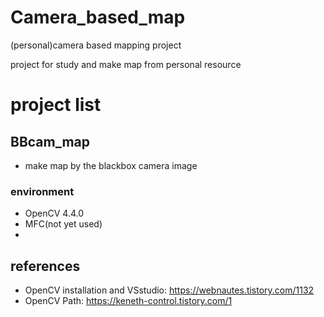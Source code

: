 # Camera_based_map
 (personal)camera based mapping project

project for study and make map from personal resource

# project list
## BBcam_map
* make map by the blackbox camera image
### environment
* OpenCV 4.4.0
* MFC(not yet used)
* 



## references
* OpenCV installation and VSstudio: https://webnautes.tistory.com/1132
* OpenCV Path: https://keneth-control.tistory.com/1
